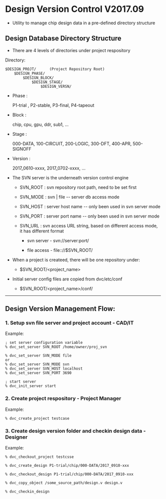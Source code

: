 # Design Version Control V2017.09

- Utility to manage chip design data in a pre-defined directory structure

## Design Database Directory Structure
- There are 4 levels of directories under project respository

Directory:

	$DESIGN_PROJT/		(Project Repository Root)
		$DESIGN_PHASE/
			$DESIGN_BLOCK/
				$DESIGN_STAGE/
					$DESIGN_VERSN/


* Phase :

	P1-trial , P2-stable, P3-final, P4-tapeout

* Block :

	chip, cpu, gpu, ddr, sub1, ...

* Stage :

	000-DATA, 100-CIRCUIT, 200-LOGIC, 300-DFT, 400-APR, 500-SIGNOFF

* Version :

	2017_0610-xxxx, 2017_0702-xxxx, ...


- The SVN server is the underneath version control engine

  * SVN_ROOT : svn repository root path, need to be set first
  
  * SVN_MODE : svn | file -- server db access mode
  * SVN_HOST : server host name -- only been used in svn server mode
  * SVN_PORT : server port name -- only been used in svn server mode
  
  * SVN_URL  : svn access URL string, based on different access mode, it has different format

     * svn  server - svn://server:port/

     * file access - file:://$SVN_ROOT/

     
- When a project is createed, there will be one repository under:

  * $SVN_ROOT/<project_name>

- Initial server config files are copied from dvc/etc/conf

  * $SVN_ROOT/<project_name>/conf/
      

***
## Design Version Management Flow:

### 1. Setup svn file server and project account - CAD/IT

Example:

	; set server configuration variable
	% dvc_set_server SVN_ROOT /home/owner/proj_svn
	
	% dvc_set_server SVN_MODE file
	or
	% dvc_set_server SVN_MODE svn
	% dvc_set_server SVN_HOST localhost
	% dvc_set_server SVN_PORT 3690

	; start server
	% dvc_init_server start	

### 2. Create project respository - Project Manager

Example:

	% dvc_create_project testcase


### 3. Create design version folder and checkin design data - Designer

Example:

	% dvc_checkout_project testcsse
	
	% dvc_create_design P1-trial/chip/000-DATA/2017_0910-xxx

	% dvc_checkout_design P1-trial/chip/000-DATA/2017_0910-xxx

	% dvc_copy_object /some_source_path/design.v design.v

	% dvc_checkin_design 


